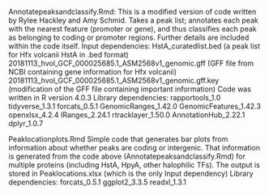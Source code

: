 Annotatepeaksandclassify.Rmd:
This is a modified version of code written by Rylee Hackley and Amy Schmid.
Takes a peak list; annotates each peak with the nearest feature (promoter or gene), and thus classifies each peak as belonging to coding or promoter regions. Further details are included within the code itself.
Input dependencies:
HstA_curatedlist.bed (a peak list for Hfx volcanii HstA in .bed format)
20181113_hvol_GCF_000025685.1_ASM2568v1_genomic.gff (GFF file from NCBI containing gene information for Hfx volcanii)
20181113_hvol_GCF_000025685.1_ASM2568v1_genomic.gff.key (modification of the GFF file containing important information)
Code was written in R version 4.0.3
Library dependencies:
rapportools_1.0
tidyverse_1.3.1
forcats_0.5.1
GenomicRanges_1.42.0
GenomicFeatures_1.42.3
openxlsx_4.2.4
IRanges_2.24.1
rtracklayer_1.50.0
AnnotationHub_2.22.1
dplyr_1.0.7

Peaklocationplots.Rmd
Simple code that generates bar plots from information about whether peaks are coding or intergenic.
That information is generated from the code above (Annotatepeaksandclassify.Rmd) for multiple proteins (including HstA, HpyA, other halophilic TFs). The output is stored in Peaklocations.xlsx (which is the only Input dependency)
Library dependencies:
forcats_0.5.1
ggplot2_3.3.5
readxl_1.3.1
